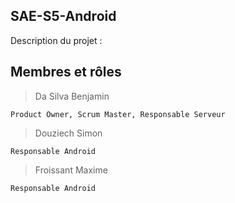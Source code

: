 ## SAE-S5-Android

Description du projet :


## Membres et rôles 
> Da Silva Benjamin 

    Product Owner, Scrum Master, Responsable Serveur
  

> Douziech Simon

    Responsable Android


> Froissant Maxime

    Responsable Android
